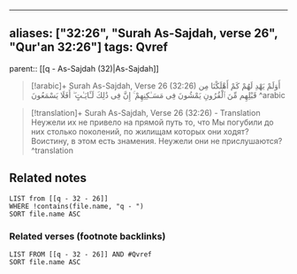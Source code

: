 
---
aliases: ["32:26", "Surah As-Sajdah, verse 26", "Qur'an 32:26"]
tags: Qvref
---

parent:: [[q - As-Sajdah (32)|As-Sajdah]]

> [!arabic]+ Surah As-Sajdah, Verse 26 (32:26)
> <span class="quran-arabic">أَوَلَمْ يَهْدِ لَهُمْ كَمْ أَهْلَكْنَا مِن قَبْلِهِم مِّنَ ٱلْقُرُونِ يَمْشُونَ فِى مَسَـٰكِنِهِمْ ۚ إِنَّ فِى ذَٰلِكَ لَـَٔايَـٰتٍ ۖ أَفَلَا يَسْمَعُونَ</span>
^arabic

> [!translation]+ Surah As-Sajdah, Verse 26 (32:26) - Translation
> Неужели их не привело на прямой путь то, что Мы погубили до них столько поколений, по жилищам которых они ходят? Воистину, в этом есть знамения. Неужели они не прислушаются?
^translation



## Related notes
```dataview
LIST from [[q - 32 - 26]]
WHERE !contains(file.name, "q - ")
SORT file.name ASC
```

### Related verses (footnote backlinks)
```dataview
LIST FROM [[q - 32 - 26]] AND #Qvref
SORT file.name ASC
```


